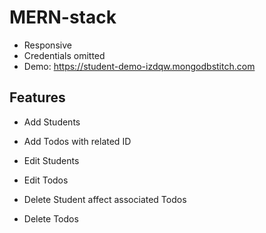 # MERN-stack

- Responsive 
- Credentials omitted
- Demo: https://student-demo-izdqw.mongodbstitch.com

## Features

- Add Students
- Add Todos with related ID

- Edit Students
- Edit Todos

- Delete Student affect associated Todos
- Delete Todos
